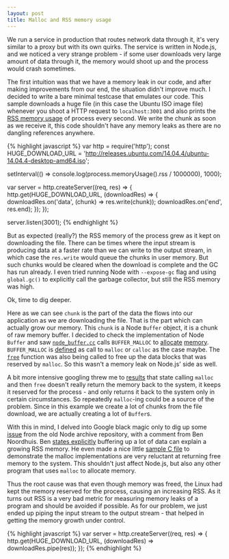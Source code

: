 ```yaml
---
layout: post
title: Malloc and RSS memory usage
---
```


We run a service in production that routes network data through it, it's very similar to a proxy but with its own quirks. The service is written in Node.js, and we noticed a very strange problem - if some user downloads very large amount of data through it, the memory would shoot up and the process would crash sometimes.

The first intuition was that we have a memory leak in our code, and after making improvements from our end, the situation didn't improve much. I decided to write a bare minimal testcase that emulates our code. This sample downloads a huge file (in this case the Ubuntu ISO image file) whenever you shoot a HTTP request to `localhost:3001` and also prints the [RSS memory usage](https://en.wikipedia.org/wiki/Resident_set_size) of process every second. We write the chunk as soon as we receive it, this code shouldn't have any memory leaks as there are no dangling references anywhere.

{% highlight javascript %}
var http = require('http');
const HUGE_DOWNLOAD_URL = 'http://releases.ubuntu.com/14.04.4/ubuntu-14.04.4-desktop-amd64.iso';

setInterval(() => console.log(process.memoryUsage().rss / 1000000), 1000);

var server = http.createServer((req, res) => {
  http.get(HUGE_DOWNLOAD_URL, (downloadRes) => {
    downloadRes.on('data', (chunk) => res.write(chunk));
    downloadRes.on('end', res.end);
  });
});

server.listen(3001);
{% endhighlight %}

But as expected (really?) the RSS memory of the process grew as it kept on downloading the file. There can be times where the input stream is producing data at a faster rate than we can write to the output stream, in which case the `res.write` would queue the chunks in user memory. But such chunks would be cleared when the download is complete and the GC has run already. I even tried running Node with `--expose-gc` flag and using `global.gc()` to explicitly call the garbage collector, but still the RSS memory was high.

Ok, time to dig deeper.

Here as we can see `chunk` is the part of the data the flows into our application as we are downloading the file. That is the part which can actually grow our memory. This `chunk` is a Node `Buffer` object, it is a chunk of raw memory buffer. I decided to check the implementation of Node `Buffer` and saw [`node_buffer.cc`](https://github.com/nodejs/node/blob/bb28770aa1fb541b5a7cc0745b17ca4881bfade6/src/node_buffer.cc) calls `BUFFER_MALLOC` to [allocate](https://github.com/nodejs/node/blob/bb28770aa1fb541b5a7cc0745b17ca4881bfade6/src/node_buffer.cc#L227) [memory](https://github.com/nodejs/node/blob/bb28770aa1fb541b5a7cc0745b17ca4881bfade6/src/node_buffer.cc#L273). `BUFFER_MALLOC` is [defined](https://github.com/nodejs/node/blob/bb28770aa1fb541b5a7cc0745b17ca4881bfade6/src/node_buffer.cc#L51) as call to `malloc` or `calloc` as the case maybe. The [`free`](https://github.com/nodejs/node/blob/bb28770aa1fb541b5a7cc0745b17ca4881bfade6/src/node_buffer.cc#L117) function was also being called to free up the data blocks that was reserved by `malloc`. So this wasn't a memory leak on Node.js' side as well.

A bit more intensive googling threw me to [results](http://stackoverflow.com/questions/2215259/will-malloc-implementations-return-free-ed-memory-back-to-the-system) that state calling `malloc` and then `free` doesn't really return the memory back to the system, it keeps it reserved for the process - and only returns it back to the system only in certain circumstances. So repeatedly `malloc`-ing could be a source of the problem. Since in this example we create a lot of chunks from the file download, we are actually creating a lot of `Buffer`s.

With this in mind, I delved into Google black magic only to dig up some [issue](https://github.com/nodejs/node-v0.x-archive/issues/4217) from the old Node archive repository, with a comment from Ben Noordhuis. Ben [states explicitly](https://github.com/nodejs/node-v0.x-archive/issues/4217#issuecomment-9926227) buffering up a lot of data can explain a growing RSS memory. He even made a nice little [sample C file](https://gist.github.com/bnoordhuis/3983624) to demonstrate the malloc implementations are very reluctant at returning free memory to the system. This shouldn't just affect Node.js, but also any other program that uses `malloc` to allocate memory.

Thus the root cause was that even though memory was freed, the Linux had kept the memory reserved for the process, causing an increasing RSS. As it turns out RSS is a very bad metric for measuring memory leaks of a program and should be avoided if possible. As for our problem, we just ended up piping the input stream to the output stream - that helped in getting the memory growth under control.

{% highlight javascript %}
var server = http.createServer((req, res) => {
  http.get(HUGE_DOWNLOAD_URL, (downloadRes) => downloadRes.pipe(res));
});
{% endhighlight %}

